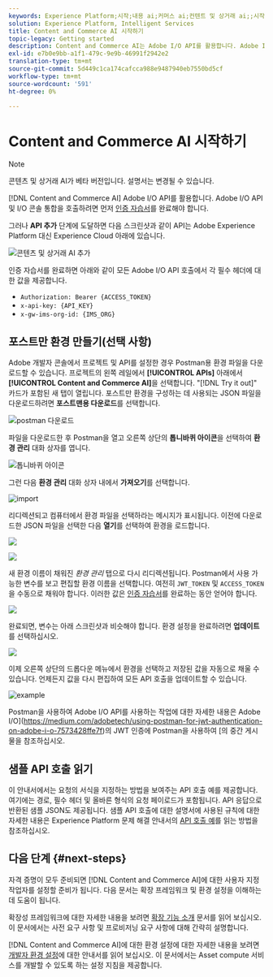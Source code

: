 ```yaml
---
keywords: Experience Platform;시작;내용 ai;커머스 ai;컨텐트 및 상거래 ai;;시작하기;content ai;getting started;content ai;commerce ai;content and commerce ai
solution: Experience Platform, Intelligent Services
title: Content and Commerce AI 시작하기
topic-legacy: Getting started
description: Content and Commerce AI는 Adobe I/O API를 활용합니다. Adobe I/O API 및 I/O 콘솔 통합을 호출하려면 먼저 인증 자습서를 완료해야 합니다.
exl-id: e7b0e9bb-a1f1-479c-9e9b-46991f2942e2
translation-type: tm+mt
source-git-commit: 5d449c1ca174cafcca988e9487940eb7550bd5cf
workflow-type: tm+mt
source-wordcount: '591'
ht-degree: 0%

---
```


# Content and Commerce AI 시작하기

>[!NOTE]
>
>콘텐츠 및 상거래 AI가 베타 버전입니다. 설명서는 변경될 수 있습니다.

[!DNL Content and Commerce AI] Adobe I/O API를 활용합니다. Adobe I/O API 및 I/O 콘솔 통합을 호출하려면 먼저 [인증 자습서](https://www.adobe.com/go/platform-api-authentication-en)를 완료해야 합니다.

그러나 **API 추가** 단계에 도달하면 다음 스크린샷과 같이 API는 Adobe Experience Platform 대신 Experience Cloud 아래에 있습니다.

![콘텐츠 및 상거래 AI 추가](./images/add-api.png)

인증 자습서를 완료하면 아래와 같이 모든 Adobe I/O API 호출에서 각 필수 헤더에 대한 값을 제공합니다.

- `Authorization: Bearer {ACCESS_TOKEN}`
- `x-api-key: {API_KEY}`
- `x-gw-ims-org-id: {IMS_ORG}`

## 포스트만 환경 만들기(선택 사항)

Adobe 개발자 콘솔에서 프로젝트 및 API를 설정한 경우 Postman용 환경 파일을 다운로드할 수 있습니다. 프로젝트의 왼쪽 레일에서 **[!UICONTROL APIs]** 아래에서 **[!UICONTROL Content and Commerce AI]**&#x200B;을 선택합니다. &quot;[!DNL Try it out]&quot; 카드가 포함된 새 탭이 열립니다. 포스트만 환경을 구성하는 데 사용되는 JSON 파일을 다운로드하려면 **포스트맨용 다운로드**&#x200B;를 선택합니다.

![postman 다운로드](./images/add-to-postman.png)

파일을 다운로드한 후 Postman을 열고 오른쪽 상단의 **톱니바퀴 아이콘**&#x200B;을 선택하여 **환경 관리** 대화 상자를 엽니다.

![톱니바퀴 아이콘](./images/select-gear-icon.png)

그런 다음 **환경 관리** 대화 상자 내에서 **가져오기**&#x200B;를 선택합니다.

![import](./images/import.png)

리디렉션되고 컴퓨터에서 환경 파일을 선택하라는 메시지가 표시됩니다. 이전에 다운로드한 JSON 파일을 선택한 다음 **열기**&#x200B;를 선택하여 환경을 로드합니다.

![](./images/choose-your-file.png)

![](./images/click-open.png)

새 환경 이름이 채워진 *환경 관리* 탭으로 다시 리디렉션됩니다. Postman에서 사용 가능한 변수를 보고 편집할 환경 이름을 선택합니다. 여전히 `JWT_TOKEN` 및 `ACCESS_TOKEN`을 수동으로 채워야 합니다. 이러한 값은 [인증 자습서](https://www.adobe.com/go/platform-api-authentication-en)를 완료하는 동안 얻어야 합니다.

![](./images/re-direct.png)

완료되면, 변수는 아래 스크린샷과 비슷해야 합니다. 환경 설정을 완료하려면 **업데이트**&#x200B;를 선택하십시오.

![](./images/final-environment.png)

이제 오른쪽 상단의 드롭다운 메뉴에서 환경을 선택하고 저장된 값을 자동으로 채울 수 있습니다. 언제든지 값을 다시 편집하여 모든 API 호출을 업데이트할 수 있습니다.

![example](./images/select-environment.png)

Postman을 사용하여 Adobe I/O API를 사용하는 작업에 대한 자세한 내용은 Adobe I/O](https://medium.com/adobetech/using-postman-for-jwt-authentication-on-adobe-i-o-7573428ffe7f)의 JWT 인증에 Postman을 사용하여 [의 중간 게시물을 참조하십시오.

## 샘플 API 호출 읽기

이 안내서에서는 요청의 서식을 지정하는 방법을 보여주는 API 호출 예를 제공합니다. 여기에는 경로, 필수 헤더 및 올바른 형식의 요청 페이로드가 포함됩니다. API 응답으로 반환된 샘플 JSON도 제공됩니다. 샘플 API 호출에 대한 설명서에 사용된 규칙에 대한 자세한 내용은 Experience Platform 문제 해결 안내서의 [API 호출 예](../../landing/troubleshooting.md)를 읽는 방법을 참조하십시오.

## 다음 단계 {#next-steps}

자격 증명이 모두 준비되면 [!DNL Content and Commerce AI]에 대한 사용자 지정 작업자를 설정할 준비가 됩니다. 다음 문서는 확장 프레임워크 및 환경 설정을 이해하는 데 도움이 됩니다.

확장성 프레임워크에 대한 자세한 내용을 보려면 [확장 기능 소개](https://docs.adobe.com/content/help/en/asset-compute/using/extend/understand-extensibility.html) 문서를 읽어 보십시오. 이 문서에서는 사전 요구 사항 및 프로비저닝 요구 사항에 대해 간략히 설명합니다.

[!DNL Content and Commerce AI]에 대한 환경 설정에 대한 자세한 내용을 보려면 [개발자 환경 설정](https://docs.adobe.com/content/help/en/asset-compute/using/extend/setup-environment.html)에 대한 안내서를 읽어 보십시오. 이 문서에서는 Asset compute 서비스를 개발할 수 있도록 하는 설정 지침을 제공합니다.
